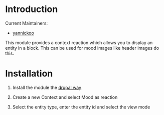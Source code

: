 # Introduction

Current Maintainers:

* [yannickoo](https://www.drupal.org/u/yannickoo)

This module provides a context reaction which allows you to display an entity
in a block. This can be used for mood images like header images do this.

# Installation

1. Install the module the [drupal way](http://drupal.org/documentation/install/modules-themes/modules-7)

2. Create a new Context and select Mood as reaction

3. Select the entity type, enter the entity id and select the view mode
